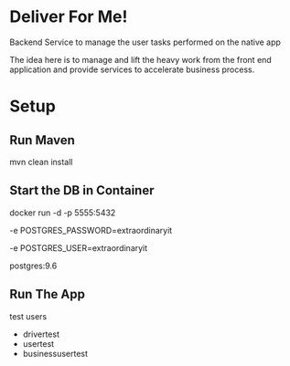 <h1>Deliver For Me!</h1>
<p>Backend Service to manage the user tasks performed on the native app</p>
<p>The idea here is to manage and lift the heavy work from the front end application and provide services to accelerate business process.</p>


<h1>Setup</h1>
<h2>Run Maven</h2>
 <p>mvn clean install</p>

<h2>Start the DB in Container</h2>

docker run -d -p 5555:5432
<p> 
-e POSTGRES_PASSWORD=extraordinaryit
<p/> 
<p> 
-e POSTGRES_USER=extraordinaryit 
<p/>
postgres:9.6

<br/>

<h2>Run The App</h2>
<p> test users </p>
<ul>
    <li>drivertest</li>
    <li>usertest</li>
    <li>businessusertest</li>
</ul>



